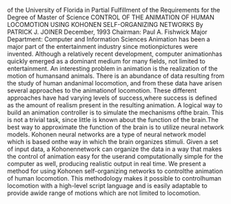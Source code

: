 of the University of Florida in Partial Fulfillment of the
Requirements for the Degree of Master of Science
CONTROL OF THE ANIMATION OF HUMAN LOCOMOTION
USING KOHONEN SELF-ORGANIZING NETWORKS
By
PATRICK J. JOINER
December, 1993
Chairman:  Paul A. Fishwick
Major Department:  Computer and Information Sciences
Animation has been a major part of the entertainment industry since motionpictures were invented.  Although a relatively recent development, computer animationhas quickly emerged as a dominant medium for many fields, not limited to entertainment.
An interesting problem in animation is the realization of the motion of humansand animals.  There is an abundance of data resulting from the study of human andanimal locomotion, and from these data have arisen several approaches to the animationof locomotion.  These different approaches have had varying levels of success,where success is defined as the amount of realism present in the resulting animation.
A logical way to build an animation controller is to simulate the mechanisms ofthe brain.  This is not a trivial task, since little is known about the function of the brain.The best way to approximate the function of the brain is to utilize neural network models.
Kohonen neural networks are a type of neural network model which is based onthe way in which the brain organizes stimuli.  Given a set of input data, a Kohonennetwork can organize the data in a way that makes the control of animation easy for the userand computationally simple for the computer as well, producing realistic output in real time.
We present a method for using Kohonen self-organizing networks to controlthe animation of human locomotion.  This methodology makes it possible to controlhuman locomotion with a high-level script language and is easily adaptable to provide awide range of motions which are not limited to locomotion.
